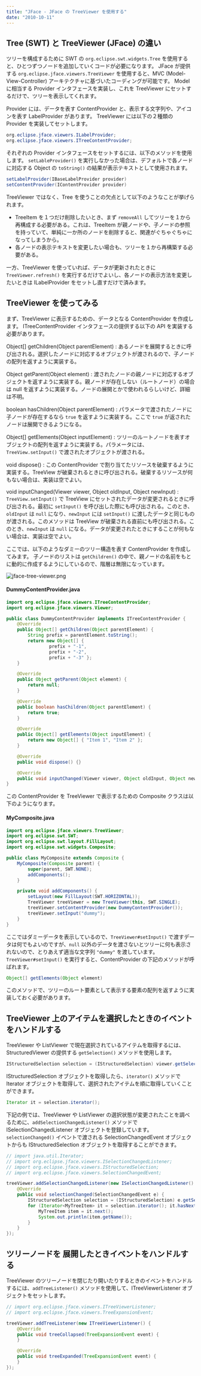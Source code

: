 ```yaml
---
title: "JFace - JFace の TreeViewer を使用する"
date: "2010-10-11"
---
```


Tree (SWT) と TreeViewer (JFace) の違い
----

ツリーを構成するために SWT の `org.eclipse.swt.widgets.Tree` を使用すると、ひとつずつノードを追加していくコードが必要になります。
JFace が提供する `org.eclipse.jface.viewers.TreeViewer` を使用すると、MVC (Model-View-Controller) アーキテクチャに基づいたコーディングが可能です。
Model に相当する Provider インタフェースを実装し、これを TreeViewer にセットするだけで、ツリーを表示してくれます。

Provider には、データを表す ContentProvider と、表示する文字列や、アイコンを表す LabelProvider があります。
TreeViewer には以下の２種類の Provider を実装してセットします。

~~~ java
org.eclipse.jface.viewers.ILabelProvider;
org.eclipse.jface.viewers.ITreeContentProvider;
~~~

それぞれの Provider インタフェースをセットするには、以下のメソッドを使用します。
`setLableProvider()` を実行しなかった場合は、デフォルトで各ノードに対応する Object の `toString()` の結果が表示テキストとして使用されます。

~~~ java
setLabelProvider(IBaseLabelProvider provider)
setContentProvider(IContentProvider provider)
~~~

TreeViewer ではなく、Tree を使うことの欠点として以下のようなことが挙げられます。

- TreeItem を１つだけ削除したいとき、まず `removeAll` してツリーを１から再構成する必要がある。これは、TreeItem が親ノードや、子ノードの参照を持っていて、単純に一か所のノードを削除すると、関連がぐちゃぐちゃになってしまうから。
- 各ノードの表示テキストを変更したい場合も、ツリーを１から再構築する必要がある。

一方、TreeViewer を使っていれば、データが更新されたときに `TreeViewer.refresh()` を実行するだけでよいし、各ノードの表示方法を変更したいときは ILabelProvider をセットし直すだけで済みます。


TreeViewer を使ってみる
----

まず、TreeViewer に表示するための、データとなる ContentProvider を作成します。
ITreeContentProvider インタフェースの提供する以下の API を実装する必要があります。

Object[] getChildren(Object parentElement)
: あるノードを展開するときに呼び出される。選択したノードに対応するオブジェクトが渡されるので、子ノードの配列を返すように実装する。

Object getParent(Object element)
: 渡されたノードの親ノードに対応するオブジェクトを返すように実装する。親ノードが存在しない（ルートノード）の場合は null を返すように実装する。ノードの展開とかで使われるらしいけど、詳細は不明。

boolean hasChildren(Object parentElement)
: パラメータで渡されたノードに子ノードが存在するなら `true` を返すように実装する。ここで `true` が返されたノードは展開できるようになる。

Object[] getElements(Object inputElement)
: ツリーのルートノードを表すオブジェクトの配列を返すように実装する。パラメータには、`TreeView.setInput()` で渡されたオブジェクトが渡される。

void dispose()
: この ContentProvider で割り当てたリソースを破棄するように実装する。TreeView が破棄されるときに呼び出される。破棄するリソースが何もない場合は、実装は空でよい。

void inputChanged(Viewer viewer, Object oldInput, Object newInput)
: `TreeView.setInput()` で TreeView にセットされたデータが変更されるときに呼び出される。最初に `setInput()` を呼び出した際にも呼び出される。このとき、`oldInput` は `null` になり、`newInput` には `setInput()` に渡したデータと同じものが渡される。このメソッドは TreeView が破棄される直前にも呼び出される。このとき、`newInput` は `null` になる。データが変更されたときにすることが何もない場合は、実装は空でよい。

ここでは、以下のようなダミーのツリー構造を表す ContentProvider を作成してみます。
子ノードのリストは `getChildren()` の中で、親ノードの名前をもとに動的に作成するようにしているので、階層は無限になっています。

![jface-tree-viewer.png](./jface-tree-viewer.png)

#### DummyContentProvider.java

~~~ java
import org.eclipse.jface.viewers.ITreeContentProvider;
import org.eclipse.jface.viewers.Viewer;

public class DummyContentProvider implements ITreeContentProvider {
    @Override
    public Object[] getChildren(Object parentElement) {
        String prefix = parentElement.toString();
        return new Object[] {
                prefix + "-1",
                prefix + "-2",
                prefix + "-3" };
    }

    @Override
    public Object getParent(Object element) {
        return null;
    }

    @Override
    public boolean hasChildren(Object parentElement) {
        return true;
    }

    @Override
    public Object[] getElements(Object inputElement) {
        return new Object[] { "Item 1", "Item 2" };
    }

    @Override
    public void dispose() {}

    @Override
    public void inputChanged(Viewer viewer, Object oldInput, Object newInput) {}
}
~~~

この ContentProvider を TreeViewer で表示するための Composite クラスは以下のようになります。

#### MyComposite.java

~~~ java
import org.eclipse.jface.viewers.TreeViewer;
import org.eclipse.swt.SWT;
import org.eclipse.swt.layout.FillLayout;
import org.eclipse.swt.widgets.Composite;

public class MyComposite extends Composite {
    MyComposite(Composite parent) {
        super(parent, SWT.NONE);
        addComponents();
    }

    private void addComponents() {
        setLayout(new FillLayout(SWT.HORIZONTAL));
        TreeViewer treeViewer = new TreeViewer(this, SWT.SINGLE);
        treeViewer.setContentProvider(new DummyContentProvider());
        treeViewer.setInput("dummy");
    }
}
~~~

ここではダミーデータを表示しているので、`TreeViewer#setInput()` で渡すデータは何でもよいのですが、`null` 以外のデータを渡さないとツリーに何も表示されないので、とりあえず適当な文字列 `"dummy"` を渡しています。
`TreeViewer#setInput()` を実行すると、ContentProvider の下記のメソッドが呼ばれます。

~~~ java
Object[] getElements(Object element)
~~~

このメソッドで、ツリーのルート要素として表示する要素の配列を返すように実装しておく必要があります。


TreeViewer 上のアイテムを選択したときのイベントをハンドルする
----

TreeViewer や ListViewer で現在選択されているアイテムを取得するには、StructuredViewer の提供する `getSelection()` メソッドを使用します。

~~~ java
IStructuredSelection selection = (IStructuredSelection) viewer.getSelection();
~~~

IStructuredSelection オブジェクトを取得したら、`iterator()` メソッドで Iterator オブジェクトを取得して、選択されたアイテムを順に取得していくことができます。

~~~ java
Iterator it = selection.iterator();
~~~

下記の例では、TreeViewer や ListViewer の選択状態が変更されたことを調べるために、`addSelectionChangedListener()` メソッドで ISelectionChangedListener オブジェクトを登録しています。
`selectionChanged()` イベントで渡される SelectionChangedEvent オブジェクトからも IStructuredSelection オブジェクトを取得することができます。

~~~ java
// import java.util.Iterator;
// import org.eclipse.jface.viewers.ISelectionChangedListener;
// import org.eclipse.jface.viewers.IStructuredSelection;
// import org.eclipse.jface.viewers.SelectionChangedEvent;

treeViewer.addSelectionChangedListener(new ISelectionChangedListener() {
    @Override
    public void selectionChanged(SelectionChangedEvent e) {
        IStructuredSelection selection = (IStructuredSelection) e.getSelection();
        for (Iterator<MyTreeItem> it = selection.iterator(); it.hasNext(); ) {
            MyTreeItem item = it.next();
            System.out.println(item.getName());
        }
    }
});
~~~


ツリーノードを 展開したときイベントをハンドルする
----

TreeViewer のツリーノードを閉じたり開いたりするときのイベントをハンドルするには、`addTreeListener()` メソッドを使用して、ITreeViewerListener オブジェクトをセットします。

~~~ java
// import org.eclipse.jface.viewers.ITreeViewerListener;
// import org.eclipse.jface.viewers.TreeExpansionEvent;

treeViewer.addTreeListener(new ITreeViewerListener() {
    @Override
    public void treeCollapsed(TreeExpansionEvent event) {
    }

    @Override
    public void treeExpanded(TreeExpansionEvent event) {
    }
});
~~~

